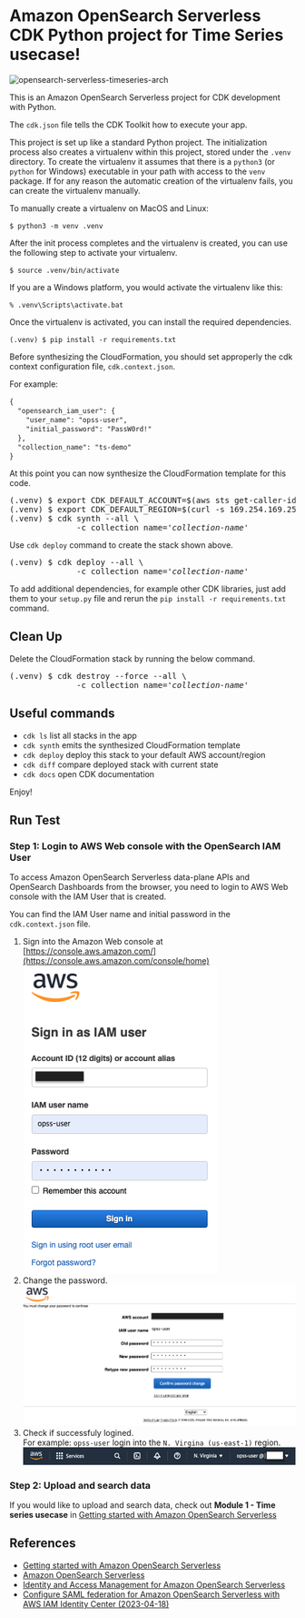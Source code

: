 
# Amazon OpenSearch Serverless CDK Python project for Time Series usecase!

![opensearch-serverless-timeseries-arch](./opensearch-serverless-timeseries-arch.svg)

This is an Amazon OpenSearch Serverless project for CDK development with Python.

The `cdk.json` file tells the CDK Toolkit how to execute your app.

This project is set up like a standard Python project.  The initialization
process also creates a virtualenv within this project, stored under the `.venv`
directory.  To create the virtualenv it assumes that there is a `python3`
(or `python` for Windows) executable in your path with access to the `venv`
package. If for any reason the automatic creation of the virtualenv fails,
you can create the virtualenv manually.

To manually create a virtualenv on MacOS and Linux:

```
$ python3 -m venv .venv
```

After the init process completes and the virtualenv is created, you can use the following
step to activate your virtualenv.

```
$ source .venv/bin/activate
```

If you are a Windows platform, you would activate the virtualenv like this:

```
% .venv\Scripts\activate.bat
```

Once the virtualenv is activated, you can install the required dependencies.

```
(.venv) $ pip install -r requirements.txt
```

Before synthesizing the CloudFormation, you should set approperly the cdk context configuration file, `cdk.context.json`.

For example:

```
{
  "opensearch_iam_user": {
    "user_name": "opss-user",
    "initial_password": "PassW0rd!"
  },
  "collection_name": "ts-demo"
}
```

At this point you can now synthesize the CloudFormation template for this code.

<pre>
(.venv) $ export CDK_DEFAULT_ACCOUNT=$(aws sts get-caller-identity --query Account --output text)
(.venv) $ export CDK_DEFAULT_REGION=$(curl -s 169.254.169.254/latest/dynamic/instance-identity/document | jq -r .region)
(.venv) $ cdk synth --all \
              -c collection_name='<i>collection-name</i>'
</pre>

Use `cdk deploy` command to create the stack shown above.

<pre>
(.venv) $ cdk deploy --all \
              -c collection_name='<i>collection-name</i>'
</pre>

To add additional dependencies, for example other CDK libraries, just add
them to your `setup.py` file and rerun the `pip install -r requirements.txt`
command.

## Clean Up

Delete the CloudFormation stack by running the below command.

<pre>
(.venv) $ cdk destroy --force --all \
              -c collection_name='<i>collection-name</i>'
</pre>

## Useful commands

 * `cdk ls`          list all stacks in the app
 * `cdk synth`       emits the synthesized CloudFormation template
 * `cdk deploy`      deploy this stack to your default AWS account/region
 * `cdk diff`        compare deployed stack with current state
 * `cdk docs`        open CDK documentation

Enjoy!

## Run Test

### Step 1: Login to AWS Web console with the OpenSearch IAM User

To access Amazon OpenSearch Serverless data-plane APIs and OpenSearch Dashboards from the browser, you need to login to AWS Web console with the IAM User that is created.

You can find the IAM User name and initial password in the `cdk.context.json` file.

1. Sign into the Amazon Web console at [https://console.aws.amazon.com/](https://console.aws.amazon.com/console/home)
  ![aws_sign_in_as_iam_user](./assets/aws_sign_in_as_iam_user.png)
2. Change the password.
  ![aws_iam_user_change_password](./assets/aws_iam_user_change_password.png)
3. Check if successfuly logined.<br/>
   For example: `opss-user` login into the `N. Virgina (us-east-1)` region.
  ![aws_login_as_iam_user](./assets/aws_login_as_iam_user.png)

### Step 2: Upload and search data

If you would like to upload and search data, check out **Module 1 - Time series usecase** in [Getting started with Amazon OpenSearch Serverless](https://catalog.us-east-1.prod.workshops.aws/workshops/f8d2c175-634d-4c5d-94cb-d83bbc656c6a/en-US)

## References

 * [Getting started with Amazon OpenSearch Serverless](https://catalog.us-east-1.prod.workshops.aws/workshops/f8d2c175-634d-4c5d-94cb-d83bbc656c6a/en-US)
 * [Amazon OpenSearch Serverless](https://docs.aws.amazon.com/opensearch-service/latest/developerguide/serverless.html)
 * [Identity and Access Management for Amazon OpenSearch Serverless](https://docs.aws.amazon.com/opensearch-service/latest/developerguide/security-iam-serverless.html)
 * [Configure SAML federation for Amazon OpenSearch Serverless with AWS IAM Identity Center (2023-04-18)](https://aws.amazon.com/blogs/big-data/configure-saml-federation-for-amazon-opensearch-serverless-with-aws-iam-identity-center/)
